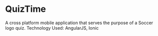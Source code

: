 # QuizTime

A cross platform mobile application that serves the purpose of a Soccer logo quiz.
Technology Used: AngularJS, Ionic
